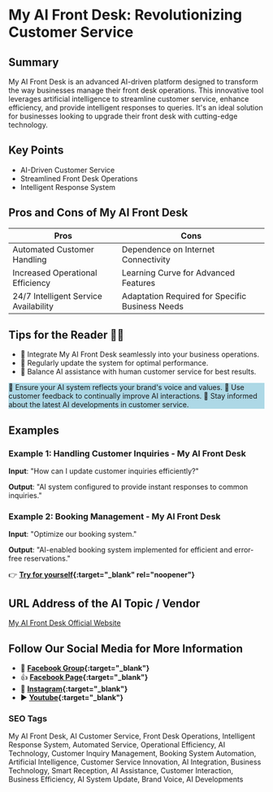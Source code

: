 
# My AI Front Desk: Revolutionizing Customer Service

## Summary
My AI Front Desk is an advanced AI-driven platform designed to transform the way businesses manage their front desk operations. This innovative tool leverages artificial intelligence to streamline customer service, enhance efficiency, and provide intelligent responses to queries. It's an ideal solution for businesses looking to upgrade their front desk with cutting-edge technology.

## Key Points
- AI-Driven Customer Service
- Streamlined Front Desk Operations
- Intelligent Response System

## Pros and Cons of My AI Front Desk
| Pros | Cons |
|------|------|
| Automated Customer Handling | Dependence on Internet Connectivity |
| Increased Operational Efficiency | Learning Curve for Advanced Features |
| 24/7 Intelligent Service Availability | Adaptation Required for Specific Business Needs |

## Tips for the Reader 🤖👥
- 🌟 Integrate My AI Front Desk seamlessly into your business operations.
- 🌟 Regularly update the system for optimal performance.
- 🌟 Balance AI assistance with human customer service for best results.

<div style="background-color:lightblue;">
🔹 Ensure your AI system reflects your brand's voice and values.  
🔹 Use customer feedback to continually improve AI interactions.  
🔹 Stay informed about the latest AI developments in customer service.  
</div>

## Examples
### Example 1: Handling Customer Inquiries - My AI Front Desk
**Input**: 
"How can I update customer inquiries efficiently?"

**Output**: 
"AI system configured to provide instant responses to common inquiries."

### Example 2: Booking Management - My AI Front Desk
**Input**: 
"Optimize our booking system."

**Output**: 
"AI-enabled booking system implemented for efficient and error-free reservations."

👉 **[Try for yourself](https://www.myaifrontdesk.com/){:target="_blank" rel="noopener"}**

## URL Address of the AI Topic / Vendor
[My AI Front Desk Official Website](https://www.myaifrontdesk.com/)

## Follow Our Social Media for More Information
- 📘 **[Facebook Group](https://www.facebook.com/groups/trionxai){:target="_blank"}**
- 👍 **[Facebook Page](https://www.facebook.com/ai.trionxai){:target="_blank"}**
- 📸 **[Instagram](https://www.instagram.com/trionxai/){:target="_blank"}**
- ▶️ **[Youtube](https://www.youtube.com/@robotdocs/){:target="_blank"}**


### SEO Tags
My AI Front Desk, AI Customer Service, Front Desk Operations, Intelligent Response System, Automated Service, Operational Efficiency, AI Technology, Customer Inquiry Management, Booking System Automation, Artificial Intelligence, Customer Service Innovation, AI Integration, Business Technology, Smart Reception, AI Assistance, Customer Interaction, Business Efficiency, AI System Update, Brand Voice, AI Developments

